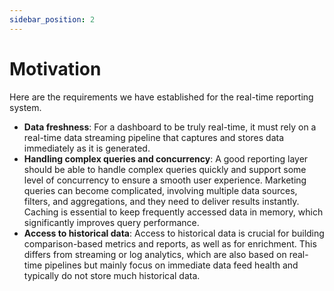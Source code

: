 ```yaml
---
sidebar_position: 2
---
```


# Motivation

Here are the requirements we have established for the real-time reporting system.

- **Data freshness**: For a dashboard to be truly real-time, it must rely on a real-time data streaming pipeline that captures and stores data immediately as it is generated.
- **Handling complex queries and concurrency**: A good reporting layer should be able to handle complex queries quickly and support some level of concurrency to ensure a smooth user experience. Marketing queries can become complicated, involving multiple data sources, filters, and aggregations, and they need to deliver results instantly. Caching is essential to keep frequently accessed data in memory, which significantly improves query performance.
- **Access to historical data**: Access to historical data is crucial for building comparison-based metrics and reports, as well as for enrichment. This differs from streaming or log analytics, which are also based on real-time pipelines but mainly focus on immediate data feed health and typically do not store much historical data.


